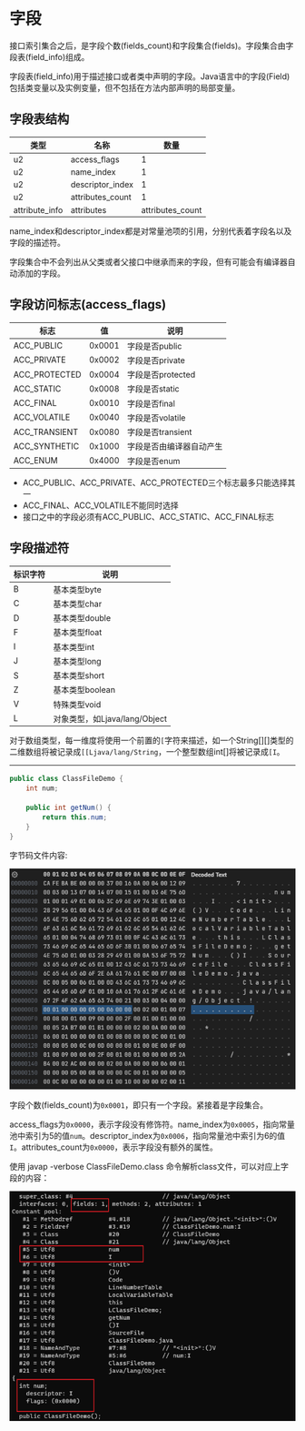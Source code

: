 # 字段

接口索引集合之后，是字段个数(fields_count)和字段集合(fields)。字段集合由字段表(field_info)组成。

字段表(field_info)用于描述接口或者类中声明的字段。Java语言中的字段(Field)包括类变量以及实例变量，但不包括在方法内部声明的局部变量。

## 字段表结构

| 类型         | 名称           | 数量           |
| -------------- | ---------------- | ---------------- |
| u2             | access_flags     | 1                |
| u2             | name_index       | 1                |
| u2             | descriptor_index | 1                |
| u2             | attributes_count | 1                |
| attribute_info | attributes       | attributes_count |

name_index和descriptor_index都是对常量池项的引用，分别代表着字段名以及字段的描述符。

字段集合中不会列出从父类或者父接口中继承而来的字段，但有可能会有编译器自动添加的字段。

## 字段访问标志(access_flags)

| 标志        | 值    | 说明                   |
| ------------- | ------ | ------------------------ |
| ACC_PUBLIC    | 0x0001 | 字段是否public       |
| ACC_PRIVATE   | 0x0002 | 字段是否private      |
| ACC_PROTECTED | 0x0004 | 字段是否protected    |
| ACC_STATIC    | 0x0008 | 字段是否static       |
| ACC_FINAL     | 0x0010 | 字段是否final        |
| ACC_VOLATILE  | 0x0040 | 字段是否volatile     |
| ACC_TRANSIENT | 0x0080 | 字段是否transient    |
| ACC_SYNTHETIC | 0x1000 | 字段是否由编译器自动产生 |
| ACC_ENUM      | 0x4000 | 字段是否enum         |

- ACC_PUBLIC、ACC_PRIVATE、ACC_PROTECTED三个标志最多只能选择其一
- ACC_FINAL、ACC_VOLATILE不能同时选择
- 接口之中的字段必须有ACC_PUBLIC、ACC_STATIC、ACC_FINAL标志

## 字段描述符

| 标识字符 | 说明                        |
| -------- | ----------------------------- |
| B        | 基本类型byte              |
| C        | 基本类型char              |
| D        | 基本类型double            |
| F        | 基本类型float             |
| I        | 基本类型int               |
| J        | 基本类型long              |
| S        | 基本类型short             |
| Z        | 基本类型boolean           |
| V        | 特殊类型void              |
| L        | 对象类型，如Ljava/lang/Object |

对于数组类型，每一维度将使用一个前置的`[`字符来描述，如一个String[][]类型的二维数组将被记录成`[[Ljava/lang/String`，一个整型数组int[]将被记录成`[I`。

---

```java
public class ClassFileDemo {
    int num;

    public int getNum() {
        return this.num;
    }
}
```

字节码文件内容:

![](../../img/class_file5.png)

字段个数(fields_count)为`0x0001`，即只有一个字段。紧接着是字段集合。

access_flags为`0x0000`，表示字段没有修饰符。name_index为`0x0005`，指向常量池中索引为5的值`num`。descriptor_index为`0x0006`，指向常量池中索引为6的值`I`。attributes_count为`0x0000`，表示字段没有额外的属性。

使用 javap -verbose ClassFileDemo.class 命令解析class文件，可以对应上字段的内容：

![](../../img/javap4.png)
